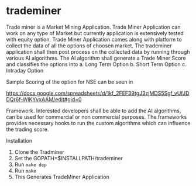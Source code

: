 # trademiner
Trade miner is a Market Mining Application.  Trade Miner Application can work on any type of Market but currently application is extensively tested with equity option. Trade Miner Application comes along with platform to collect the data of all the options of choosen market. The trademiner application shall then post process on the collected data by running through various AI algorithms. The AI algorithm shall generate a Trade Miner Score and classifies the options into
 a. Long Term Option
 b. Short Term Option
 c. Intraday Option
 
 Sample Scoring of the option for NSE can be seen in
 
 https://docs.google.com/spreadsheets/d/1kf_2FEF39tgJ3zjMDS5Sgf_vUfJDDQr6f-WlKYvxAAM/edit#gid=0
 
Framework.
Interested developers shall be able to add the AI algorithms, can be used for commercial or non commercial purposes. The frameworks provides necessary hooks to run the custom algorithms which can influence the trading score.

Installation
1. Clone the Tradminer 
2. Set the GOPATH=$INSTALLPATH/trademiner
3. Run `make dep`
4. Run `make`
5. This Generates TradeMiner Application
